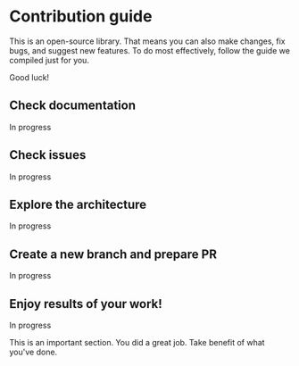 # Contribution guide

This is an open-source library. That means you can also make changes, 
fix bugs, and suggest new features. To do most effectively, follow the 
guide we compiled just for you. 

Good luck!

## Check documentation 
In progress 

## Check issues 
In progress 

## Explore the architecture
In progress 

## Create a new branch and prepare PR
In progress 

## Enjoy results of your work!
In progress 

This is an important section. You did a great job. Take benefit of what you've done.
